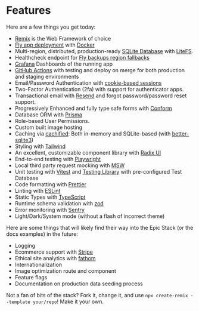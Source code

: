 # Features

Here are a few things you get today:

-   [Remix](https://remix.run/) is the Web Framework of choice
-   [Fly app deployment](https://fly.io/) with [Docker](https://www.docker.com/)
-   Multi-region, distributed, production-ready
    [SQLite Database](https://sqlite.org/) with
    [LiteFS](https://fly.io/docs/litefs/).
-   Healthcheck endpoint for
    [Fly backups region fallbacks](https://fly.io/docs/reference/configuration/#services-http_checks)
-   [Grafana](https://grafana.com/) Dashboards of the running app
-   [GitHub Actions](https://github.com/features/actions) with testing and
    deploy on merge for both production and staging environments
-   Email/Password Authentication with
    [cookie-based sessions](https://remix.run/utils/sessions#md-createcookiesessionstorage)
-   Two-Factor Authentication (2fa) with support for authenticator apps.
-   Transactional email with [Resend](https://resend.com/) and forgot
    password/password reset support.
-   Progressively Enhanced and fully type safe forms with
    [Conform](https://conform.guide/)
-   Database ORM with [Prisma](https://prisma.io/)
-   Role-based User Permissions.
-   Custom built image hosting
-   Caching via [cachified](https://npm.im/cachified): Both in-memory and
    SQLite-based (with
    [better-sqlite3](https://github.com/WiseLibs/better-sqlite3))
-   Styling with [Tailwind](https://tailwindcss.com/)
-   An excellent, customizable component library with
    [Radix UI](https://www.radix-ui.com/)
-   End-to-end testing with [Playwright](https://playwright.dev/)
-   Local third party request mocking with [MSW](https://mswjs.io/)
-   Unit testing with [Vitest](https://vitest.dev/) and
    [Testing Library](https://testing-library.com/) with pre-configured Test
    Database
-   Code formatting with [Prettier](https://prettier.io/)
-   Linting with [ESLint](https://eslint.org/)
-   Static Types with [TypeScript](https://typescriptlang.org/)
-   Runtime schema validation with [zod](https://zod.dev/)
-   Error monitoring with [Sentry](https://sentry.io/welcome/)
-   Light/Dark/System mode (without a flash of incorrect theme)

Here are some things that will likely find their way into the Epic Stack (or the
docs examples) in the future:

-   Logging
-   Ecommerce support with [Stripe](https://stripe.com/)
-   Ethical site analytics with [fathom](https://usefathom.com/)
-   Internationalization
-   Image optimization route and component
-   Feature flags
-   Documentation on production data seeding process

Not a fan of bits of the stack? Fork it, change it, and use
`npx create-remix --template your/repo`! Make it your own.
